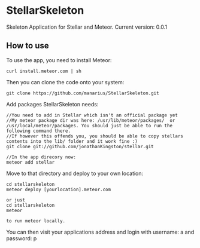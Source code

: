 StellarSkeleton
======

Skeleton Application for Stellar and Meteor.
Current version: 0.0.1


How to use
----------

To use the app, you need to install Meteor:

    curl install.meteor.com | sh

Then you can clone the code onto your system:

    git clone https://github.com/manarius/StellarSkeleton.git

Add packages StellarSkeleton needs:

    //You need to add in Stellar which isn't an official package yet
    //My meteor package dir was here: /usr/lib/meteor/packages/  or  /usr/local/meteor/packages. You should just be able to run the following command there.
    //If however this offends you, you should be able to copy stellars contents into the lib/ folder and it work fine :)
    git clone git://github.com/jonathanKingston/stellar.git
    
    //In the app direcory now:
    meteor add stellar

Move to that directory and deploy to your own location:

    cd stellarskeleton
    meteor deploy [yourlocation].meteor.com
    
    or just
    cd stellarskeleton
    meteor
    
    to run meteor locally.

You can then visit your applications address and login with username: a and password: p
